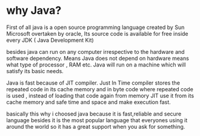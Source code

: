 # why Java?
First of all java is a open source programming language created by Sun Microsoft overtaken by oracle,
Its source code is available for free inside every JDK ( Java Development Kit)

besides java can run on any computer irrespective to the hardware and software dependency.
Means Java does not depend on hardware means what type of processor , RAM etc. 
Java will run on a machine which will satisfy its basic needs.

Java is fast because of JIT compiler. 
Just In Time compiler stores the repeated code in its cache memory and in byte code where repeated code is used ,
instead of loading that code again from memory JIT use it from its cache memory and safe time and space and make execution fast.

basically this why i choosed java because it is fast,reliable and secure language besides it is the most popular language that
everyones using it around the world so it has a great support when you ask for something.
